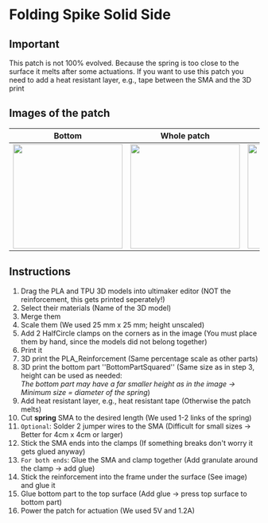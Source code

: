 # Folding Spike Solid Side

## Important
This patch is not 100% evolved. Because the spring is too close to the surface it melts after some actuations. 
If you want to use this patch you need to add a heat resistant layer, e.g., tape between the SMA and the 3D print


## Images of the patch

Bottom            |  Whole patch |   Whole patch actuated | Front actuated
:-------------------------:|:-------------------------:|:-------------------------:|:-------------------------:
<img src="https://user-images.githubusercontent.com/82590951/187473831-52b6a7b9-ee33-41c9-88b2-97dc3ff73429.png" width="220" height="210" />|<img src="https://user-images.githubusercontent.com/82590951/187473523-e2531234-d3de-4818-8c78-11e91079b148.png" width="220" height="210" />|<img src="https://user-images.githubusercontent.com/82590951/187473690-5a0a354f-310c-444d-8cfa-75d47bd966b0.png" width="220" height="210" />|<img src="https://user-images.githubusercontent.com/82590951/187474079-26feeedf-cd29-4684-aa44-d36cfc73b15f.png" width="250" height="210" />

## Instructions

1. Drag the PLA and TPU 3D models into ultimaker editor (NOT the reinforcement, this gets printed seperately!)
2. Select their materials (Name of the 3D model)
3. Merge them
4. Scale them (We used 25 mm x 25 mm; height unscaled)
5. Add 2 HalfCircle clamps on the corners as in the image (You must place them by hand, since the models did not belong together)
6. Print it
7. 3D print the PLA_Reinforcement (Same percentage scale as other parts)
8. 3D print the bottom part ''BottomPartSquared'' (Same size as in step 3, height can be used as needed:  
 *The bottom part may have a far smaller height as in the image &#8594; Minimum size = diameter of the spring*)
9. Add heat resistant layer, e.g., heat resistant tape (Otherwise the patch melts)
10. Cut **spring** SMA to the desired length (We used 1-2 links of the spring)
11. `Optional`: Solder 2 jumper wires to the SMA (Difficult for small sizes &#8594; Better for 4cm x 4cm or larger)
12. Stick the SMA ends into the clamps (If something breaks don't worry it gets glued anyway)
13. `For both ends`: Glue the SMA and clamp together (Add granulate around the clamp &#8594; add glue)
14. Stick the reinforcement into the frame under the surface (See image) and glue it
15. Glue bottom part to the top surface (Add glue → press top surface to bottom part)
16. Power the patch for actuation (We used 5V and 1.2A)
